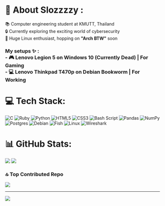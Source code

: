 # 💫 About Slozzzzy :
📚 Computer engineering student at KMUTT, Thailand <br>🔒 Currently exploring the exciting world of cybersecurity <br>🐧 Huge Linux enthusiast, hopping on **"Arch BTW"** soon <br>
### My setups ✨ :<br>- 🎮  Lenovo Legion 5 on Windows 10 (Currently Dead) | For Gaming <br>- 💻  Lenovo Thinkpad T470p on Debian Bookworm | For Working 

# 💻 Tech Stack:
![C](https://img.shields.io/badge/c-%2300599C.svg?style=flat&logo=c&logoColor=white) ![Ruby](https://img.shields.io/badge/ruby-%23CC342D.svg?style=flat&logo=ruby&logoColor=white) ![Python](https://img.shields.io/badge/python-3670A0?style=flat&logo=python&logoColor=ffdd54) ![HTML5](https://img.shields.io/badge/html5-%23E34F26.svg?style=flat&logo=html5&logoColor=white) ![CSS3](https://img.shields.io/badge/css3-%231572B6.svg?style=flat&logo=css3&logoColor=white) ![Bash Script](https://img.shields.io/badge/bash_script-%23121011.svg?style=flat&logo=gnu-bash&logoColor=white) ![Pandas](https://img.shields.io/badge/pandas-%23150458.svg?style=flat&logo=pandas&logoColor=white) ![NumPy](https://img.shields.io/badge/numpy-%23013243.svg?style=flat&logo=numpy&logoColor=white) ![Postgres](https://img.shields.io/badge/postgres-%23316192.svg?style=flat&logo=postgresql&logoColor=white) ![Debian](https://img.shields.io/badge/Debian-A81D33.svg?style=flat&logo=Debian&logoColor=white) ![Fish](https://img.shields.io/badge/fish%20shell-34C534.svg?style=flat&logo=fish-shell&logoColor=white) ![Linux](https://img.shields.io/badge/Linux-FCC624.svg?style=flat&logo=Linux&logoColor=black) ![Wireshark](https://img.shields.io/badge/Wireshark-1679A7.svg?style=flat&logo=Wireshark&logoColor=white)
# 📊 GitHub Stats:
![](https://github-readme-stats.vercel.app/api?username=Slozzzzy&theme=discord_old_blurple&hide_border=true&include_all_commits=false&count_private=false)
![](https://github-readme-stats.vercel.app/api/top-langs/?username=Slozzzzy&theme=discord_old_blurple&hide_border=true&include_all_commits=false&count_private=false&layout=compact)

### 🔝 Top Contributed Repo
![](https://github-contributor-stats.vercel.app/api?username=Slozzzzy&limit=5&theme=discord_old_blurple&combine_all_yearly_contributions=true)

---
[![](https://visitcount.itsvg.in/api?id=Slozzzzy&icon=0&color=6)](https://visitcount.itsvg.in)

<!-- Proudly created with GPRM ( https://gprm.itsvg.in ) -->
